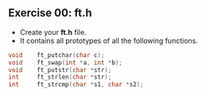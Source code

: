 ## Exercise 00: ft.h
- Create your __ft.h__ file.
- It contains all prototypes of all the following functions.
```c
void	ft_putchar(char c);
void	ft_swap(int *a, int *b);
void	ft_putstr(char *str);
int		ft_strlen(char *str);
int		ft_strcmp(char *s1, char *s2);
```